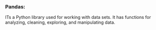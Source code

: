 ### Pandas:
ITs a Python library used for working with data sets. It has functions for analyzing, cleaning, exploring, and manipulating data.
